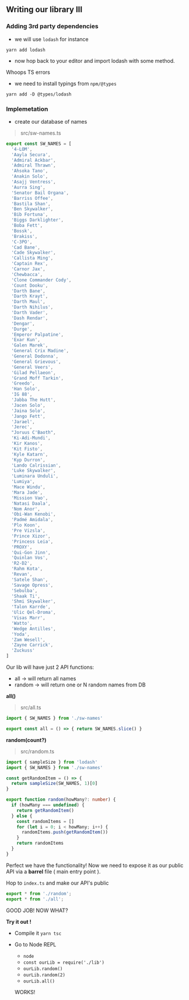 ## Writing our library III

### Adding 3rd party dependencies

- we will use `lodash` for instance

`yarn add lodash`

- now hop back to your editor and import lodash with some method.

Whoops TS errors

- we need to install typings from `npm/@types`

`yarn add -D @types/lodash`


### Implemetation

- create our database of names

> src/sw-names.ts

```ts
export const SW_NAMES = [
  '4-LOM',
  'Aayla Secura',
  'Admiral Ackbar',
  'Admiral Thrawn',
  'Ahsoka Tano',
  'Anakin Solo',
  'Asajj Ventress',
  'Aurra Sing',
  'Senator Bail Organa',
  'Barriss Offee',
  'Bastila Shan',
  'Ben Skywalker',
  'Bib Fortuna',
  'Biggs Darklighter',
  'Boba Fett',
  'Bossk',
  'Brakiss',
  'C-3PO',
  'Cad Bane',
  'Cade Skywalker',
  'Callista Ming',
  'Captain Rex',
  'Carnor Jax',
  'Chewbacca',
  'Clone Commander Cody',
  'Count Dooku',
  'Darth Bane',
  'Darth Krayt',
  'Darth Maul',
  'Darth Nihilus',
  'Darth Vader',
  'Dash Rendar',
  'Dengar',
  'Durge',
  'Emperor Palpatine',
  'Exar Kun',
  'Galen Marek',
  'General Crix Madine',
  'General Dodonna',
  'General Grievous',
  'General Veers',
  'Gilad Pellaeon',
  'Grand Moff Tarkin',
  'Greedo',
  'Han Solo',
  'IG 88',
  'Jabba The Hutt',
  'Jacen Solo',
  'Jaina Solo',
  'Jango Fett',
  'Jarael',
  'Jerec',
  "Joruus C'Baoth",
  'Ki-Adi-Mundi',
  'Kir Kanos',
  'Kit Fisto',
  'Kyle Katarn',
  'Kyp Durron',
  'Lando Calrissian',
  'Luke Skywalker',
  'Luminara Unduli',
  'Lumiya',
  'Mace Windu',
  'Mara Jade',
  'Mission Vao',
  'Natasi Daala',
  'Nom Anor',
  'Obi-Wan Kenobi',
  'Padmé Amidala',
  'Plo Koon',
  'Pre Vizsla',
  'Prince Xizor',
  'Princess Leia',
  'PROXY',
  'Qui-Gon Jinn',
  'Quinlan Vos',
  'R2-D2',
  'Rahm Kota',
  'Revan',
  'Satele Shan',
  'Savage Opress',
  'Sebulba',
  'Shaak Ti',
  'Shmi Skywalker',
  'Talon Karrde',
  'Ulic Qel-Droma',
  'Visas Marr',
  'Watto',
  'Wedge Antilles',
  'Yoda',
  'Zam Wesell',
  'Zayne Carrick',
  'Zuckuss'
]
```

Our lib will have just 2 API functions:
- all -> will return all names
- random -> will return one or N random names from DB


**all()**

> src/all.ts

```ts
import { SW_NAMES } from './sw-names'

export const all = () => { return SW_NAMES.slice() }
```

**random(count?)**

> src/random.ts

```ts
import { sampleSize } from 'lodash'
import { SW_NAMES } from './sw-names'

const getRandomItem = () => {
  return sampleSize(SW_NAMES, 1)[0]
}

export function random(howMany?: number) {
  if (howMany === undefined) {
    return getRandomItem()
  } else {
    const randomItems = []
    for (let i = 0; i < howMany; i++) {
      randomItems.push(getRandomItem())
    }
    return randomItems
  }
}
```


Perfect we have the functionality! Now we need to expose it as our public API via a **barrel** file ( main entry point ).

Hop to `index.ts` and make our API's public

```ts
export * from './random';
export * from './all';
```


GOOD JOB! NOW WHAT?

**Try it out !**


- Compile it `yarn tsc`
- Go to Node REPL
  - `node`
  - `const ourLib = require('./lib')`
  - `ourLib.random()`
  - `ourLib.random(2)`
  - `ourLib.all()`


  WORKS!
